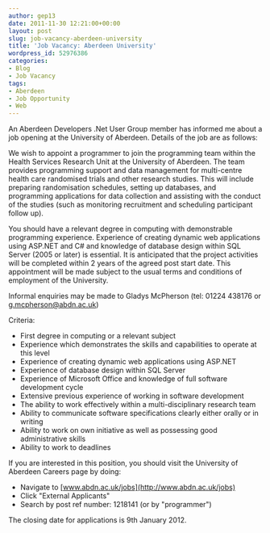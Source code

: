 ```yaml
---
author: gep13
date: 2011-11-30 12:21:00+00:00
layout: post
slug: job-vacancy-aberdeen-university
title: 'Job Vacancy: Aberdeen University'
wordpress_id: 52976386
categories:
- Blog
- Job Vacancy
tags:
- Aberdeen
- Job Opportunity
- Web
---
```


An Aberdeen Developers .Net User Group member has informed me about a job opening at the University of Aberdeen. Details of the job are as follows:

We wish to appoint a programmer to join the programming team within the Health Services Research Unit at the University of Aberdeen. The team provides programming support and data management for multi-centre health care randomised trials and other research studies. This will include preparing randomisation schedules, setting up databases, and programming applications for data collection and assisting with the conduct of the studies (such as monitoring recruitment and scheduling participant follow up).


You should have a relevant degree in computing with demonstrable programming experience. Experience of creating dynamic web applications using ASP.NET and C# and knowledge of database design within SQL Server (2005 or later) is essential.
It is anticipated that the project activities will be completed within 2 years of the agreed post start date. This appointment will be made subject to the usual terms and conditions of employment of the University.


Informal enquiries may be made to Gladys McPherson (tel: 01224 438176 or [g.mcpherson@abdn.ac.uk](mailto:g.mcpherson@abdn.ac.uk))


Criteria:

  * First degree in computing or a relevant subject
  * Experience which demonstrates the skills and capabilities to operate at this level
  * Experience of creating dynamic web applications using ASP.NET
  * Experience of database design within SQL Server
  * Experience of Microsoft Office and knowledge of full software development cycle
  * Extensive previous experience of working in software development
  * The ability to work effectively within a multi-disciplinary research team
  * Ability to communicate software specifications clearly either orally or in writing
  * Ability to work on own initiative as well as possessing good administrative skills
  * Ability to work to deadlines


If you are interested in this position, you should visit the University of Aberdeen Careers page by doing:

  * Navigate to [www.abdn.ac.uk/jobs](http://www.abdn.ac.uk/jobs)
  * Click "External Applicants"
  * Search by post ref number: 1218141 (or by "programmer")



The closing date for applications is 9th January 2012.
